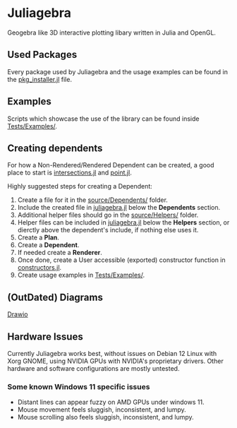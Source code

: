 # Juliagebra

Geogebra like 3D interactive plotting libary written in Julia and OpenGL.

## Used Packages

Every package used by Juliagebra and the usage examples can be found in the [pkg_installer.jl](pkg_installer.jl) file.

## Examples

Scripts which showcase the use of the library can be found inside [Tests/Examples/](Tests/Examples/).

## Creating dependents

For how a Non-Rendered/Rendered Dependent can be created, a good place to start is [intersections.jl](Prototype/source/Dependents/intersections.jl) and [point.jl](Prototype/source/Dependents/point.jl).

Highly suggested steps for creating a Dependent:
1. Create a file for it in the [source/Dependents/](Prototype/source/Dependents/) folder.
2. Include the created file in [juliagebra.jl](Prototype/juliagebra.jl) below the **Dependents** section.
3. Additional helper files should go in the [source/Helpers/](Prototype/source/Helpers/) folder.
4. Helper files can be included in [juliagebra.jl](Prototype/juliagebra.jl) below the **Helpers** section, or dierctly above the dependent's include, if nothing else uses it.
5. Create a **Plan**.
6. Create a **Dependent**.
7. If needed create a **Renderer**.
8. Once done, create a User accessible (exported) constructor function in [constructors.jl](Prototype/source/constructors.jl).
9. Create usage examples in [Tests/Examples/](Tests/Examples/).

## (OutDated) Diagrams

[Drawio](https://drive.google.com/file/d/1fkfQfxXt0IOKQ_Q8ngE1mU21Ua7204yd/view?usp=sharing)

## Hardware Issues

Currently Juliagebra works best, without issues on Debian 12 Linux with Xorg GNOME, using NVIDIA GPUs with NVIDIA's proprietary drivers.
Other hardware and software configurations are mostly untested.

### Some known Windows 11 specific issues

- Distant lines can appear fuzzy on AMD GPUs under windows 11.
- Mouse movement feels sluggish, inconsistent, and lumpy.
- Mouse scrolling also feels sluggish, inconsistent, and lumpy.